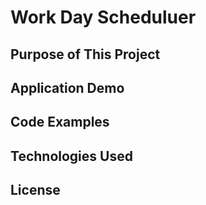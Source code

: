 # Work Day Scheduluer


## Purpose of This Project


## Application Demo


## Code Examples


## Technologies Used


## License